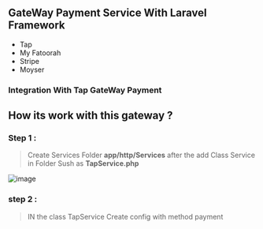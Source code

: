 ## GateWay Payment Service With **Laravel** Framework

- Tap 
- My Fatoorah
- Stripe 
- Moyser 

### Integration With **Tap GateWay Payment**  

## How its work with this gateway ? 

### Step 1 :
> Create Services Folder **app/http/Services** after the add Class Service in Folder Sush as **TapService.php**

![image](https://user-images.githubusercontent.com/44317192/160690117-bafa44ec-a305-4036-828c-c97365319da3.png)

### step 2 : 
> IN the class TapService Create config with method payment 
